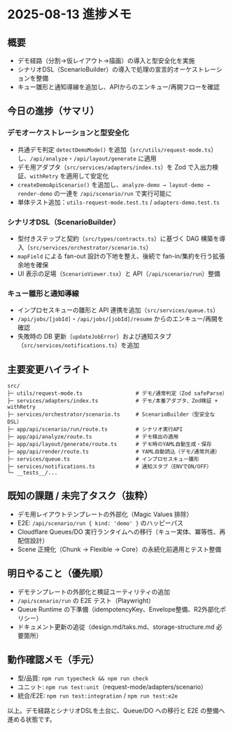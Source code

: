 # 2025-08-13 進捗メモ

## 概要

- デモ経路（分割→仮レイアウト→描画）の導入と型安全化を実施
- シナリオDSL（ScenarioBuilder）の導入で処理の宣言的オーケストレーションを整備
- キュー雛形と通知導線を追加し、APIからのエンキュー/再開フローを確認

## 今日の進捗（サマリ）

### デモオーケストレーションと型安全化

- 共通デモ判定 `detectDemoMode()` を追加（`src/utils/request-mode.ts`）し、`/api/analyze`・`/api/layout/generate` に適用
- デモ用アダプタ（`src/services/adapters/index.ts`）を Zod で入出力検証、`withRetry` を適用して安定化
- `createDemoApiScenario()` を追加し、`analyze-demo → layout-demo → render-demo` の一連を `/api/scenario/run` で実行可能に
- 単体テスト追加：`utils-request-mode.test.ts` / `adapters-demo.test.ts`

### シナリオDSL（ScenarioBuilder）

- 型付きステップと契約（`src/types/contracts.ts`）に基づく DAG 構築を導入（`src/services/orchestrator/scenario.ts`）
- `mapField` による fan-out 設計の下地を整え、後続で fan-in/集約を行う拡張余地を確保
- UI 表示の足場（`ScenarioViewer.tsx`）と API（`/api/scenario/run`）整備

### キュー雛形と通知導線

- インプロセスキューの雛形と API 連携を追加（`src/services/queue.ts`）
- `/api/jobs/[jobId]`・`/api/jobs/[jobId]/resume` からのエンキュー/再開を確認
- 失敗時の DB 更新（`updateJobError`）および通知スタブ（`src/services/notifications.ts`）を追加

## 主要変更ハイライト

```
src/
├─ utils/request-mode.ts                 # デモ/通常判定（Zod safeParse）
├─ services/adapters/index.ts            # デモ/本番アダプタ、Zod検証 + withRetry
├─ services/orchestrator/scenario.ts     # ScenarioBuilder（型安全なDSL）
├─ app/api/scenario/run/route.ts         # シナリオ実行API
├─ app/api/analyze/route.ts              # デモ検出の適用
├─ app/api/layout/generate/route.ts      # デモ時のYAML自動生成・保存
├─ app/api/render/route.ts               # YAML自動読込（デモ/通常共通）
├─ services/queue.ts                     # インプロセスキュー雛形
├─ services/notifications.ts             # 通知スタブ（ENVでON/OFF）
└─ __tests__/...
```

## 既知の課題 / 未完了タスク（抜粋）

- デモ用レイアウトテンプレートの外部化（Magic Values 排除）
- E2E: `/api/scenario/run { kind: 'demo' }` のハッピーパス
- Cloudflare Queues/DO 実行ランタイムへの移行（キュー実体、冪等性、再配信設計）
- Scene 正規化（Chunk → Flexible → Core）の永続化前適用とテスト整備

## 明日やること（優先順）

- デモテンプレートの外部化と検証ユーティリティの追加
- `/api/scenario/run` の E2E テスト（Playwright）
- Queue Runtime の下準備（idempotencyKey、Envelope整備、R2外部化ポリシー）
- ドキュメント更新の追従（design.md/taks.md、storage-structure.md 必要箇所）

## 動作確認メモ（手元）

- 型/品質: `npm run typecheck && npm run check`
- ユニット: `npm run test:unit`（request-mode/adapters/scenario）
- 統合/E2E: `npm run test:integration` / `npm run test:e2e`

以上。デモ経路とシナリオDSLを土台に、Queue/DO への移行と E2E の整備へ進める状態です。

